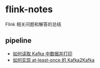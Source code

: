 # flink-notes
Flink 相关问题和解答的总结

## pipeline
* [如何读取 Kafka 中数据并打印](./pipeline/kafka2stdout.md)
* [如何实现 at-least-once 的 Kafka2Kafka](./pipeline/kafka2kafka_at_least_once.md)
